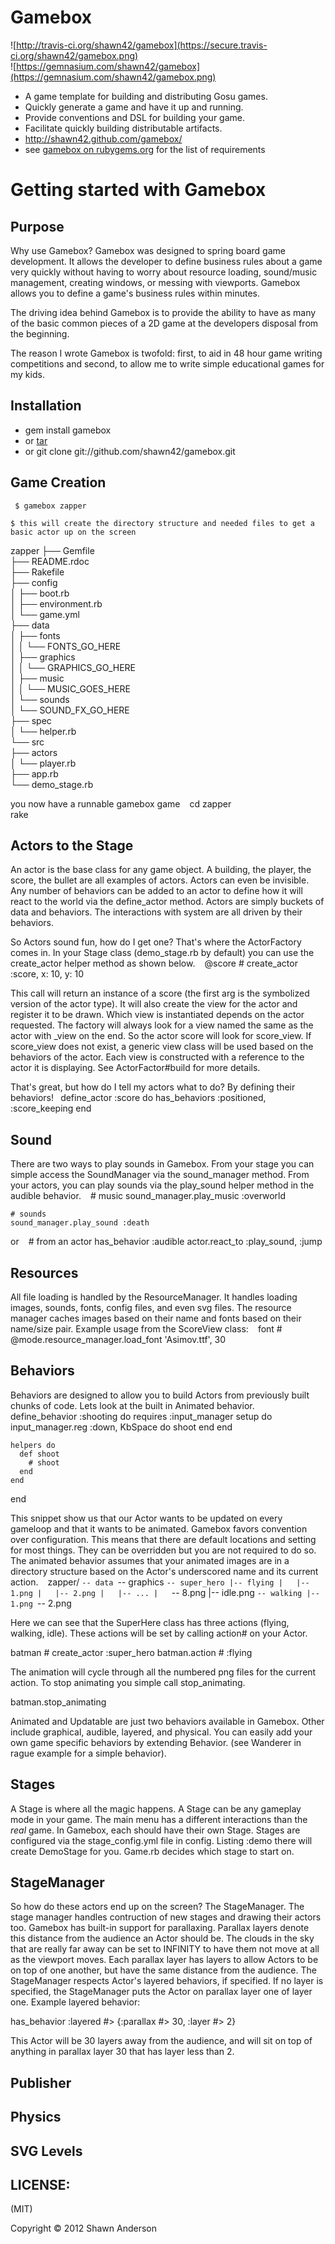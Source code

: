 # Gamebox
 ![http://travis-ci.org/shawn42/gamebox](https://secure.travis-ci.org/shawn42/gamebox.png)   
 ![https://gemnasium.com/shawn42/gamebox](https://gemnasium.com/shawn42/gamebox.png)

 * A game template for building and distributing Gosu games.
 * Quickly generate a game and have it up and running.
 * Provide conventions and DSL for building your game.
 * Facilitate quickly building distributable artifacts.
 * http://shawn42.github.com/gamebox/
 * see [gamebox on rubygems.org](https://rubygems.org/gems/gamebox) for the list of requirements


# Getting started with Gamebox

## Purpose

Why use Gamebox? Gamebox was designed to spring board game development. It allows the developer to define business rules about a game very quickly without having to worry about resource loading, sound/music management, creating windows, or messing with viewports.  Gamebox allows you to define a game's business rules within minutes.

The driving idea behind Gamebox is to provide the ability to have as many of the basic common pieces of a 2D game at the developers disposal from the beginning.  

The reason I wrote Gamebox is twofold: first, to aid in 48 hour game writing competitions and second, to allow me to write simple educational games for my kids.

## Installation

 * gem install gamebox
 * or [tar](http://shawn42.github.com/gamebox)
 * or git clone git://github.com/shawn42/gamebox.git

## Game Creation

``` $ gamebox zapper```

```$ this will create the directory structure and needed files to get a basic actor up on the screen```

zapper
    ├── Gemfile  
    ├── README.rdoc  
    ├── Rakefile  
    ├── config  
    │   ├── boot.rb  
    │   ├── environment.rb  
    │   └── game.yml  
    ├── data  
    │   ├── fonts  
    │   │   └── FONTS_GO_HERE  
    │   ├── graphics  
    │   │   └── GRAPHICS_GO_HERE  
    │   ├── music  
    │   │   └── MUSIC_GOES_HERE  
    │   └── sounds  
    │       └── SOUND_FX_GO_HERE  
    ├── spec  
    │   └── helper.rb  
    └── src  
        ├── actors  
        │   └── player.rb  
        ├── app.rb  
        └── demo_stage.rb  


 you now have a runnable gamebox game
`
`	cd zapper  
	rake  

## Actors to the Stage

An actor is the base class for any game object. A building, the player, the score, the bullet are all examples of actors. Actors can even be invisible. Any number of behaviors can be added to an actor to define how it will react to the world via the define_actor method. Actors are simply buckets of data and behaviors. The interactions with system are all driven by their behaviors.

So Actors sound fun, how do I get one? That's where the ActorFactory comes in. In your Stage class (demo_stage.rb by default) you can use the create_actor helper method as shown below.
`
`	@score # create_actor :score, x: 10, y: 10
	
This call will return an instance of a score (the first arg is the symbolized version of the actor type).  It will also create the view for the actor and register it to be drawn.  Which view is instantiated depends on the actor requested.  The factory will always look for a view named the same as the actor with _view on the end. So the actor score will look for score_view.  If score_view does not exist, a generic view class will be used based on the behaviors of the actor. Each view is constructed with a reference to the actor it is displaying. See ActorFactor#build for more details.

That's great, but how do I tell my actors what to do? By defining their behaviors!
`
`define_actor :score do
  has_behaviors :positioned, :score_keeping
end


## Sound

There are two ways to play sounds in Gamebox. From your stage you can simple access the SoundManager via the sound_manager method. From your actors, you can play sounds via the play_sound helper method in the audible behavior.
`
`	# music
	sound_manager.play_music :overworld
	
	# sounds
	sound_manager.play_sound :death

or
`
`	# from an actor
        has_behavior :audible
	actor.react_to :play_sound, :jump

## Resources

All file loading is handled by the ResourceManager.  It handles loading images, sounds, fonts, config files, and even svg files. The resource manager caches images based on their name and fonts based on their name/size pair. Example usage from the ScoreView class:
`
`	font # @mode.resource_manager.load_font 'Asimov.ttf', 30

## Behaviors

Behaviors are designed to allow you to build Actors from previously built chunks of code. Lets look at the built in Animated behavior.
`
`  define_behavior :shooting do
    requires :input_manager
    setup do
      input_manager.reg :down, KbSpace do
        shoot
      end
    end

    helpers do
      def shoot
        # shoot
      end
    end
  end


This snippet show us that our Actor wants to be updated on every gameloop and that it wants to be animated.  Gamebox favors convention over configuration. This means that there are default locations and setting for most things. They can be overridden but you are not required to do so. The animated behavior assumes that your animated images are in a directory structure based on the Actor's underscored name and its current action.
`
`	zapper/
	`-- data
	    `-- graphics
	        `-- super_hero
	            |-- flying
	            |   |-- 1.png
	            |   |-- 2.png
	            |   |-- ...
	            |   `-- 8.png
	            |-- idle.png
	            `-- walking
	                |-- 1.png
	                `-- 2.png
	
Here we can see that the SuperHere class has three actions (flying, walking, idle).  These actions will be set by calling action# on your Actor.

  batman # create_actor :super_hero
  batman.action # :flying

The animation will cycle through all the numbered png files for the current action.  To stop animating you simple call stop_animating.

  batman.stop_animating


Animated and Updatable are just two behaviors available in Gamebox. Other include	graphical, audible, layered, and physical. You can easily add your own game specific behaviors by extending Behavior. (see Wanderer in rague example for a simple behavior).

## Stages

A Stage is where all the magic happens. A Stage can be any gameplay mode in your game. The main menu has a different interactions than the _real_ game.  In Gamebox, each should have their own Stage. Stages are configured via the stage_config.yml file in config. Listing :demo there will create DemoStage for you.  Game.rb decides which stage to start on. 

## StageManager

So how do these actors end up on the screen? The StageManager. The stage manager handles contruction of new stages and drawing their actors too. Gamebox has built-in support for parallaxing. Parallax layers denote this distance from the audience an Actor should be.  The clouds in the sky that are really far away can be set to INFINITY to have them not move at all as the viewport moves.  Each parallax layer has layers to allow Actors to be on top of one another, but have the same distance from the audience.  The StageManager respects Actor's layered behaviors, if specified. If no layer is specified, the StageManager puts the Actor on parallax layer one of layer one. Example layered behavior:

  has_behavior :layered #> {:parallax #> 30, :layer #> 2}

This Actor will be 30 layers away from the audience, and will sit on top of anything in parallax layer 30 that has layer less than 2.


## Publisher
## Physics
## SVG Levels

## LICENSE:

(MIT)

Copyright &copy; 2012 Shawn Anderson
